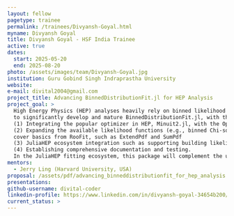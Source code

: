 ```yaml
---
layout: fellow
pagetype: trainee
permalink: /trainees/Divyansh-Goyal.html
myname: Divyansh Goyal
title: Divyansh Goyal - HSF India Trainee
active: true
dates:
  start: 2025-05-20
  end: 2025-08-20
photo: /assets/images/team/Divyansh-Goyal.jpg
institution: Guru Gobind Singh Indraprastha University
website:
e-mail: divital2004@gmail.com
project_title: Advancing BinnedDistributionFit.jl for HEP Analysis
project_goal: >
  High Energy Physics (HEP) analyses heavily rely on binned likelihood fits. This project proposes
  to significantly develop and mature BinnedDistributionFit.jl, with the following goals:
  (1) Integrating the popular optimizer in HEP, Minuit2.jl, with the Optimization.jl interface.
  (2) Expanding the available likelihood functions (e.g., binned Chi-squared) and model types to
  cover basics from RooFit, such as ExtendPdf and SumPdf
  (3) JuliaHEP ecosystem integration such as supporting building likelihood from FHist.jl
  (4) Establishing comprehensive documentation and testing.
  In the JuliaHEP fitting ecosystem, this package will complement the unbinned fit focused AlgebraPDF.jl.
mentors:
  - Jerry Ling (Harvard University, USA)
proposal: /assets/pdf/advancing_binneddistributionfit_for_hep_analysis.pdf
presentations:
github-username: divital-coder
linkedin-profile: https://www.linkedin.com/in/divyansh-goyal-34654b200/
current_status: >
---
```

